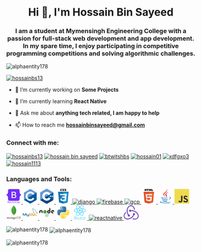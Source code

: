 <h1 align="center">Hi 👋, I'm Hossain Bin Sayeed</h1>
<h3 align="center">I am a student at Mymensingh Engineering College with a passion for full-stack web development and app development. In my spare time, I enjoy participating in competitive programming competitions and solving algorithmic challenges.</h3>

<p align="left"> <img src="https://komarev.com/ghpvc/?username=alphaentity178&label=Profile%20views&color=0e75b6&style=flat" alt="alphaentity178" /> </p>

<p align="left"> <a href="https://twitter.com/hossainbs13" target="blank"><img src="https://img.shields.io/twitter/follow/hossainbs13?logo=twitter&style=for-the-badge" alt="hossainbs13" /></a> </p>

- 🔭 I’m currently working on **Some Projects**

- 🌱 I’m currently learning **React Native**

- 💬 Ask me about **anything tech related, I am happy to help**

- 📫 How to reach me **hossainbinsayeed@gmail.com**

<h3 align="left">Connect with me:</h3>
<p align="left">
<a href="https://twitter.com/hossainbs13" target="blank"><img align="center" src="https://raw.githubusercontent.com/rahuldkjain/github-profile-readme-generator/master/src/images/icons/Social/twitter.svg" alt="hossainbs13" height="30" width="40" /></a>
<a href="https://fb.com/hossain bin sayeed" target="blank"><img align="center" src="https://raw.githubusercontent.com/rahuldkjain/github-profile-readme-generator/master/src/images/icons/Social/facebook.svg" alt="hossain bin sayeed" height="30" width="40" /></a>
<a href="https://instagram.com/btwitshbs" target="blank"><img align="center" src="https://raw.githubusercontent.com/rahuldkjain/github-profile-readme-generator/master/src/images/icons/Social/instagram.svg" alt="btwitshbs" height="30" width="40" /></a>
<a href="https://www.codechef.com/users/hossain01" target="blank"><img align="center" src="https://cdn.jsdelivr.net/npm/simple-icons@3.1.0/icons/codechef.svg" alt="hossain01" height="30" width="40" /></a>
<a href="https://codeforces.com/profile/xdfgxo3" target="blank"><img align="center" src="https://raw.githubusercontent.com/rahuldkjain/github-profile-readme-generator/master/src/images/icons/Social/codeforces.svg" alt="xdfgxo3" height="30" width="40" /></a>
<a href="https://www.leetcode.com/hossain1113" target="blank"><img align="center" src="https://raw.githubusercontent.com/rahuldkjain/github-profile-readme-generator/master/src/images/icons/Social/leet-code.svg" alt="hossain1113" height="30" width="40" /></a>
</p>

<h3 align="left">Languages and Tools:</h3>
<p align="left"> <a href="https://getbootstrap.com" target="_blank" rel="noreferrer"> <img src="https://raw.githubusercontent.com/devicons/devicon/master/icons/bootstrap/bootstrap-plain-wordmark.svg" alt="bootstrap" width="40" height="40"/> </a> <a href="https://www.cprogramming.com/" target="_blank" rel="noreferrer"> <img src="https://raw.githubusercontent.com/devicons/devicon/master/icons/c/c-original.svg" alt="c" width="40" height="40"/> </a> <a href="https://www.w3schools.com/cpp/" target="_blank" rel="noreferrer"> <img src="https://raw.githubusercontent.com/devicons/devicon/master/icons/cplusplus/cplusplus-original.svg" alt="cplusplus" width="40" height="40"/> </a> <a href="https://www.w3schools.com/css/" target="_blank" rel="noreferrer"> <img src="https://raw.githubusercontent.com/devicons/devicon/master/icons/css3/css3-original-wordmark.svg" alt="css3" width="40" height="40"/> </a> <a href="https://www.djangoproject.com/" target="_blank" rel="noreferrer"> <img src="https://cdn.worldvectorlogo.com/logos/django.svg" alt="django" width="40" height="40"/> </a> <a href="https://firebase.google.com/" target="_blank" rel="noreferrer"> <img src="https://www.vectorlogo.zone/logos/firebase/firebase-icon.svg" alt="firebase" width="40" height="40"/> </a> <a href="https://cloud.google.com" target="_blank" rel="noreferrer"> <img src="https://www.vectorlogo.zone/logos/google_cloud/google_cloud-icon.svg" alt="gcp" width="40" height="40"/> </a> <a href="https://www.w3.org/html/" target="_blank" rel="noreferrer"> <img src="https://raw.githubusercontent.com/devicons/devicon/master/icons/html5/html5-original-wordmark.svg" alt="html5" width="40" height="40"/> </a> <a href="https://www.java.com" target="_blank" rel="noreferrer"> <img src="https://raw.githubusercontent.com/devicons/devicon/master/icons/java/java-original.svg" alt="java" width="40" height="40"/> </a> <a href="https://developer.mozilla.org/en-US/docs/Web/JavaScript" target="_blank" rel="noreferrer"> <img src="https://raw.githubusercontent.com/devicons/devicon/master/icons/javascript/javascript-original.svg" alt="javascript" width="40" height="40"/> </a> <a href="https://www.mongodb.com/" target="_blank" rel="noreferrer"> <img src="https://raw.githubusercontent.com/devicons/devicon/master/icons/mongodb/mongodb-original-wordmark.svg" alt="mongodb" width="40" height="40"/> </a> <a href="https://www.mysql.com/" target="_blank" rel="noreferrer"> <img src="https://raw.githubusercontent.com/devicons/devicon/master/icons/mysql/mysql-original-wordmark.svg" alt="mysql" width="40" height="40"/> </a> <a href="https://nodejs.org" target="_blank" rel="noreferrer"> <img src="https://raw.githubusercontent.com/devicons/devicon/master/icons/nodejs/nodejs-original-wordmark.svg" alt="nodejs" width="40" height="40"/> </a> <a href="https://www.python.org" target="_blank" rel="noreferrer"> <img src="https://raw.githubusercontent.com/devicons/devicon/master/icons/python/python-original.svg" alt="python" width="40" height="40"/> </a> <a href="https://reactjs.org/" target="_blank" rel="noreferrer"> <img src="https://raw.githubusercontent.com/devicons/devicon/master/icons/react/react-original-wordmark.svg" alt="react" width="40" height="40"/> </a> <a href="https://reactnative.dev/" target="_blank" rel="noreferrer"> <img src="https://reactnative.dev/img/header_logo.svg" alt="reactnative" width="40" height="40"/> </a> <a href="https://redux.js.org" target="_blank" rel="noreferrer"> <img src="https://raw.githubusercontent.com/devicons/devicon/master/icons/redux/redux-original.svg" alt="redux" width="40" height="40"/> </a> </p>

<p><img align="left" src="https://github-readme-stats.vercel.app/api/top-langs?username=alphaentity178&show_icons=true&locale=en&layout=compact" alt="alphaentity178" /></p>

<p>&nbsp;<img align="center" src="https://github-readme-stats.vercel.app/api?username=alphaentity178&show_icons=true&locale=en" alt="alphaentity178" /></p>

<p><img align="center" src="https://github-readme-streak-stats.herokuapp.com/?user=alphaentity178&" alt="alphaentity178" /></p>


